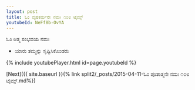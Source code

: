 ```yaml
---
layout: post
title: ಓಂ ವೃಷಕರ್ಮನೇ ನಮಃ ೧೦೮ ಟೈಮ್ಸ್
youtubeId: NeFf8b-OvYA
---
```

 
 
 ಓಂ ಆತ್ಮ ಸಂಭವಯ ನಮಃ  
 
 -  ಯಾರು ತಮ್ಮನ್ನು ಸೃಷ್ಟಿಸಿಕೊಂಡರು 
 
  
 
  
 
 
 
 
 
 


{% include youtubePlayer.html id=page.youtubeId %}
 
[Next]({{ site.baseurl }}{% link  split2/_posts/2015-04-11-ಓಂ ಪೂತಾತ್ಮನೇ ನಮಃ ೧೦೮ ಟೈಮ್ಸ್.md%})
 
